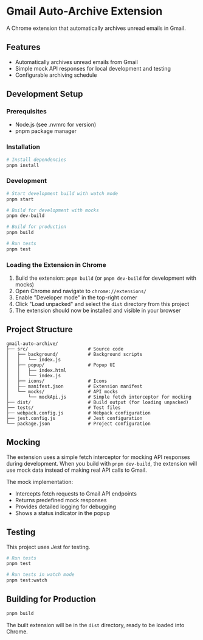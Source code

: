 # Gmail Auto-Archive Extension

A Chrome extension that automatically archives unread emails in Gmail.

## Features

- Automatically archives unread emails from Gmail
- Simple mock API responses for local development and testing
- Configurable archiving schedule

## Development Setup

### Prerequisites

- Node.js (see .nvmrc for version)
- pnpm package manager

### Installation

```bash
# Install dependencies
pnpm install
```

### Development

```bash
# Start development build with watch mode
pnpm start

# Build for development with mocks
pnpm dev-build

# Build for production
pnpm build

# Run tests
pnpm test
```

### Loading the Extension in Chrome

1. Build the extension: `pnpm build` (or `pnpm dev-build` for development with mocks)
2. Open Chrome and navigate to `chrome://extensions/`
3. Enable "Developer mode" in the top-right corner
4. Click "Load unpacked" and select the `dist` directory from this project
5. The extension should now be installed and visible in your browser

## Project Structure

```
gmail-auto-archive/
├── src/                      # Source code
│   ├── background/           # Background scripts
│   │   └── index.js
│   ├── popup/                # Popup UI
│   │   ├── index.html
│   │   └── index.js
│   ├── icons/                # Icons
│   ├── manifest.json         # Extension manifest
│   └── mocks/                # API mocks
│       └── mockApi.js        # Simple fetch interceptor for mocking
├── dist/                     # Build output (for loading unpacked)
├── tests/                    # Test files
├── webpack.config.js         # Webpack configuration
├── jest.config.js            # Jest configuration
└── package.json              # Project configuration
```

## Mocking

The extension uses a simple fetch interceptor for mocking API responses during development. When you build with `pnpm dev-build`, the extension will use mock data instead of making real API calls to Gmail.

The mock implementation:
- Intercepts fetch requests to Gmail API endpoints
- Returns predefined mock responses
- Provides detailed logging for debugging
- Shows a status indicator in the popup

## Testing

This project uses Jest for testing.

```bash
# Run tests
pnpm test

# Run tests in watch mode
pnpm test:watch
```

## Building for Production

```bash
pnpm build
```

The built extension will be in the `dist` directory, ready to be loaded into Chrome.
